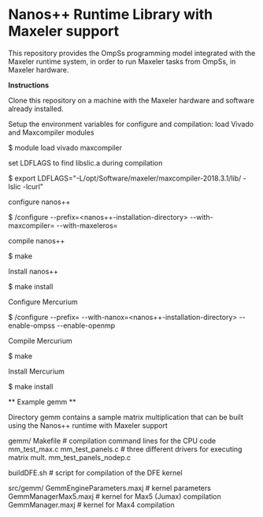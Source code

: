 # Nanos++ Runtime Library with Maxeler support


This repository provides the OmpSs programming model integrated with the Maxeler runtime system, in order to run Maxeler tasks from OmpSs, in Maxeler hardware.

**Instructions**

Clone this repository on a machine with the Maxeler hardware and software already installed.

Setup the environment variables for configure and compilation:
load Vivado and Maxcompiler modules

$ module load vivado maxcompiler

set LDFLAGS to find libslic.a during compilation

$ export LDFLAGS="-L/opt/Software/maxeler/maxcompiler-2018.3.1/lib/ -lslic -lcurl"

configure nanos++

$ <path-to-nanox-mx>/configure --prefix=<nanos++-installation-directory> --with-maxcompiler=<Maxcompiler-installation-directory> --with-maxeleros=<MaxelerOS-installation-directory>

compile nanos++

$ make

Install nanos++

$ make install

Configure Mercurium

$ <path-to-mcxx>/configure --prefix=<mcxx-installation-directory> --with-nanox=<nanos++-installation-directory> --enable-ompss --enable-openmp

Compile Mercurium

$ make 

Install Mercurium

$ make install


** Example gemm **

Directory gemm contains a sample matrix multiplication that can be built
using the Nanos++ runtime with Maxeler support

gemm/
Makefile           # compilation command lines for the CPU code
mm_test_max.c
mm_test_panels.c          # three different drivers for executing matrix mult.
mm_test_panels_nodep.c 

buildDFE.sh        # script for compilation of the DFE kernel

src/gemm/
GemmEngineParameters.maxj  # kernel parameters
GemmManagerMax5.maxj       # kernel for Max5 (Jumax) compilation
GemmManager.maxj           # kernel for Max4 compilation


